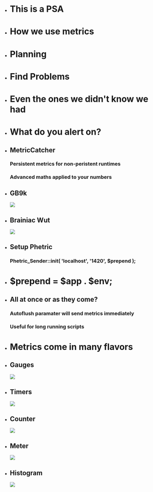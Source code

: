 *   # This is a PSA

*   # How we use metrics

*   # Planning

*   # Find Problems

*   # Even the ones we didn't know we had

*   # What do you alert on?


*   ## MetricCatcher

    ### Persistent metrics for non-peristent runtimes
    ### Advanced maths applied to your numbers


*   ## GB9k
    <img src="images/GB9k.jpg">

*   ## Brainiac Wut
    <img src="images/brainiac-wut.png">

*   ## Setup Phetric

    ### Phetric_Sender::init( 'localhost', '1420', $prepend );

*   # $prepend = $app . $env;

*   ## All at once or as they come?

    ### Autoflush paramater will send metrics immediately
    ### Useful for long running scripts

*   # Metrics come in many flavors

*   ## Gauges
    <img src="images/gauge.jpg">

*   ## Timers
    <img src="images/timer.jpg">

*   ## Counter
    <img src="images/counter.jpg">

*   ## Meter
    <img src="images/meter.jpg">

*   ## Histogram
    <img src="images/histogram.jpg">

